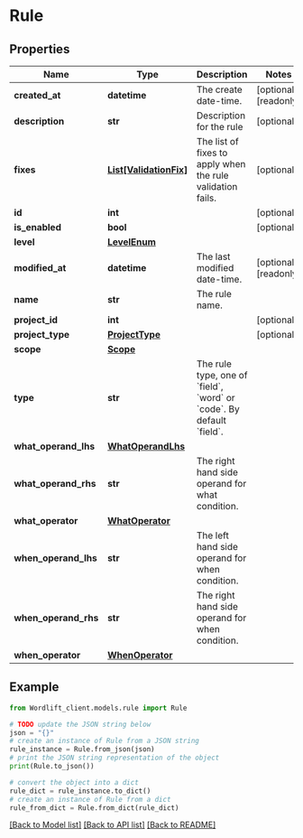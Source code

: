 # Rule


## Properties

Name | Type | Description | Notes
------------ | ------------- | ------------- | -------------
**created_at** | **datetime** | The create date-time. | [optional] [readonly] 
**description** | **str** | Description for the rule | [optional] 
**fixes** | [**List[ValidationFix]**](ValidationFix.md) | The list of fixes to apply when the rule validation fails. | [optional] 
**id** | **int** |  | [optional] 
**is_enabled** | **bool** |  | [optional] 
**level** | [**LevelEnum**](LevelEnum.md) |  | 
**modified_at** | **datetime** | The last modified date-time. | [optional] [readonly] 
**name** | **str** | The rule name. | 
**project_id** | **int** |  | [optional] 
**project_type** | [**ProjectType**](ProjectType.md) |  | [optional] 
**scope** | [**Scope**](Scope.md) |  | 
**type** | **str** | The rule type, one of &#x60;field&#x60;, &#x60;word&#x60; or &#x60;code&#x60;. By default &#x60;field&#x60;. | 
**what_operand_lhs** | [**WhatOperandLhs**](WhatOperandLhs.md) |  | 
**what_operand_rhs** | **str** | The right hand side operand for what condition. | 
**what_operator** | [**WhatOperator**](WhatOperator.md) |  | 
**when_operand_lhs** | **str** | The left hand side  operand for when condition. | 
**when_operand_rhs** | **str** | The right hand side operand for when condition. | 
**when_operator** | [**WhenOperator**](WhenOperator.md) |  | 

## Example

```python
from Wordlift_client.models.rule import Rule

# TODO update the JSON string below
json = "{}"
# create an instance of Rule from a JSON string
rule_instance = Rule.from_json(json)
# print the JSON string representation of the object
print(Rule.to_json())

# convert the object into a dict
rule_dict = rule_instance.to_dict()
# create an instance of Rule from a dict
rule_from_dict = Rule.from_dict(rule_dict)
```
[[Back to Model list]](../README.md#documentation-for-models) [[Back to API list]](../README.md#documentation-for-api-endpoints) [[Back to README]](../README.md)


